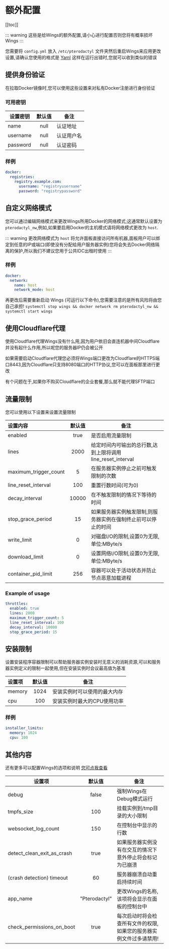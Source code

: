 # 额外配置

[[toc]]

::: warning
这些是给Wings的额外配置,请小心进行配置否则您将有概率损坏Wings
:::

您需要将 `config.yml` 放入 `/etc/pterodactyl` 文件夹然后重启Wings来应用更改设置,请确认您使用的格式是 [Yaml](http://www.yamllint.com/) 这样在运行出错时,您就可以收到类似的错误

## 提供身份验证

在拉取Docker镜像时,您可以使用这些设置来对私有Docker注册进行身份验证

### 可用密钥

|   设置密钥  |    默认值      |    备注           |
| ----------- | :-----------: | ----------------- |
| name        |     null      | 认证地址  |
| username    |     null      | 认证用户名 |
| password    |     null      | 认证密码 |

### 样例

```yml
docker:
  registries:
    registry.example.com:
      username: "registryusername"
      password: "registrypassword"
```

## 自定义网络模式

您可以通过编辑网络模式来更改Wings所用Docker的网络模式;这通常默认设置为 `pterodactyl_nw`,例如,如果要启用Docker的主机模式请将网络模式更改为 `host`.

::: warning
更改网络模式为 `host` 将允许面板直接访问所有机器,面板用户可以绑定到任意的IP或端口(即使没有分配给用户服务器实例)您将会失去Docker网络隔离的保护,所以我们不建议您用于公共IDC出租时使用
:::

### 样例

```yml
docker:
  network:
    name: host
    network_mode: host    
```

再更改后需要重新启动 Wings (可运行以下命令),您需要注意的是所有风险将由您自己承担!
`systemctl stop wings && docker network rm pterodactyl_nw && systemctl start wings`

## 使用Cloudflare代理

使用Cloudflare代理Wings没有什么用,因为用户依旧会直连机器中间Cloudflare并没有起什么作用,所以呢您的服务器IP仍会被公开

如果需要启动Cloudflare代理您必须将Wings端口更改为Cloudflare的HTTPS端口8443,因为Cloudflare只支持8080端口的HTTP协议,您可以在面板那里进行更改

有个问题在于,如果你不购买Cloudflare的企业套餐,那么就不能代理SFTP端口

## 流量限制

您可以使用以下设置来设置流量限制

| 设置内容        | 默认值 | 备注                                                                                                                         |
| :-------------------- | :-----------: | ----------------------------------------------------------------------------------------------------------------------------------- |
| enabled               |     true      |是否启用流量限制                                                                                   |
| lines                 |     2000      | 给定时间内可输出的总行数,达到上限将调用line_reset_interval                                  |
| maximum_trigger_count |       5       | 在服务器实例停止之前可触发限制的次数                                                   |
| line_reset_interval   |      100      | 重置行数时间(可为0)                                                          |
| decay_interval        |     10000     | 在不触发限制的情况下等待的时间                           |
| stop_grace_period     |      15       | 如果服务器实例触发限制,则服务器实例在强制终止前可以停止的时间                  |
| write_limit           |       0       | 对磁盘I/O的限制,设置0为无限,单位:MByte/s |
| download_limit        |       0       | 设置网络I/O限制,设置0为无限,单位:MByte/s    |
| container_pid_limit   |      256      | 容器可以处于活动状态并防止节点恶意加载进程    |

### Example of usage

```yml
throttles:
  enabled: true
  lines: 2000
  maximum_trigger_count: 5
  line_reset_interval: 100
  decay_interval: 10000
  stop_grace_period: 15
```

## 安装限制
设置安装程序容器限制可以帮助服务器实例安装时无意义的消耗资源,可以和服务器实例定义的限制一起使用,但在安装实例时会议最高值为基准

| 设置项          | 默认值 | 备注                                                       |
| :-------------------- | :-----------: | ----------------------------------------------------------------------------------------------------------- |
| memory                |     1024      | 安装实例时可以使用的最大内存 |
| cpu                   |     100       | 安装实例时最大的CPU使用功率      |

### 样例

```yml
installer_limits:
  memory: 1024
  cpu: 100
```

## 其他内容

还有更多可以配置Wings的选项和说明 [您可点我查看](https://github.com/pterodactyl/wings/tree/develop/config)

| 设置项                | 默认值 | 备注                                                                                           |
| -------------------------- | :-----------: | ----------------------------------------------------------------------------------------------- |
| debug                      |     false     | 强制Wings在Debug模式运行                                                                |
| tmpfs_size                 |      100      | 挂载实例到/tmp目录的大小限制                              |
| websocket_log_count        |      150      | 在控制台中显示的行数                                                   |
| detect_clean_exit_as_crash |     true      | 如果服务器实例没有在交互的情况下意外停止将会标记为已崩溃 |
| (crash detection) timeout  |      60       | 服务器崩溃自动重启持续时间     |
| app_name                   | "Pterodactyl" | 更改Wings的名称,该项将会显示在面板的控制台中                               |
| check_permissions_on_boot  |     true      | 每次启动时将会检查所有文件的权限,如果您的服务器实例文件过多请禁用!|
